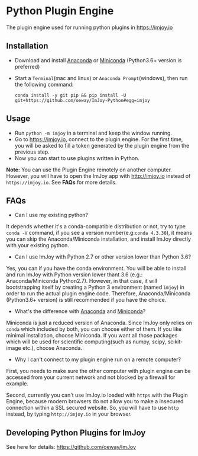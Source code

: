 # Python Plugin Engine
The plugin engine used for running python plugins in https://imjoy.io

## Installation
  * Download and install [Anaconda](https://www.anaconda.com/download/) or [Miniconda](https://conda.io/miniconda.html) (Python3.6+ version is preferred)
  * Start a `Terminal`(mac and linux) or `Anaconda Prompt`(windows), then run the following command:

    ```conda install -y git pip && pip install -U git+https://github.com/oeway/ImJoy-Python#egg=imjoy```

## Usage
  * Run `python -m imjoy` in a terminal and keep the window running.
  * Go to https://imjoy.io, connect to the plugin engine. For the first time, you will be asked to fill a token generated by the plugin engine from the previous step.
  * Now you can start to use plugins written in Python.

**Note:** You can use the Plugin Engine remotely on another computer. However, you will have to open the ImJoy app with http://imjoy.io instead of `https://imjoy.io`. See **FAQs** for more details.
## FAQs
 * Can I use my existing python?
 
  It depends whether it's a conda-compatible distribution or not, try to type `conda -V` command, if you see a version number(e.g:`conda 4.3.30`), it means you can skip the Anaconda/Miniconda installation, and install ImJoy directly with your existing python.
 * Can I use ImJoy with Python 2.7 or other version lower than Python 3.6?
 
  Yes, you can if you have the conda environment. You will be able to install and run ImJoy with Python version lower thant 3.6 (e.g.: Anaconda/Miniconda Python2.7). However, in that case, it will bootstrapping itself by creating a Python 3 environment (named `imjoy`) in order to run the actual plugin engine code. Therefore, Anaconda/Miniconda (Python3.6+ version) is still recommended if you have the choice.
 * What's the difference with [Anaconda](https://www.anaconda.com/download/) and [Miniconda](https://conda.io/miniconda.html)?
 
 Miniconda is just a reduced version of Anaconda. Since ImJoy only relies on `conda` which included by both, you can choose either of them. If you like minimal installation, choose Miniconda. If you want all those packages which will be used for scientific computing(such as numpy, scipy, scikit-image etc.), choose Anaconda.
 * Why I can't connect to my plugin engine run on a remote computer?
 
 First, you needs to make sure the other computer with plugin engine can be accessed from your current network and not blocked by a firewall for example.
 
 Second, currently you can't use ImJoy.io loaded with `https` with the Plugin Engine, because modern browsers do not allow you to make a insecured connection within a SSL secured website. So, you will have to use `http` instead, by typing `http://imjoy.io` in your browser.

## Developing Python Plugins for ImJoy

See here for details: https://github.com/oeway/ImJoy
